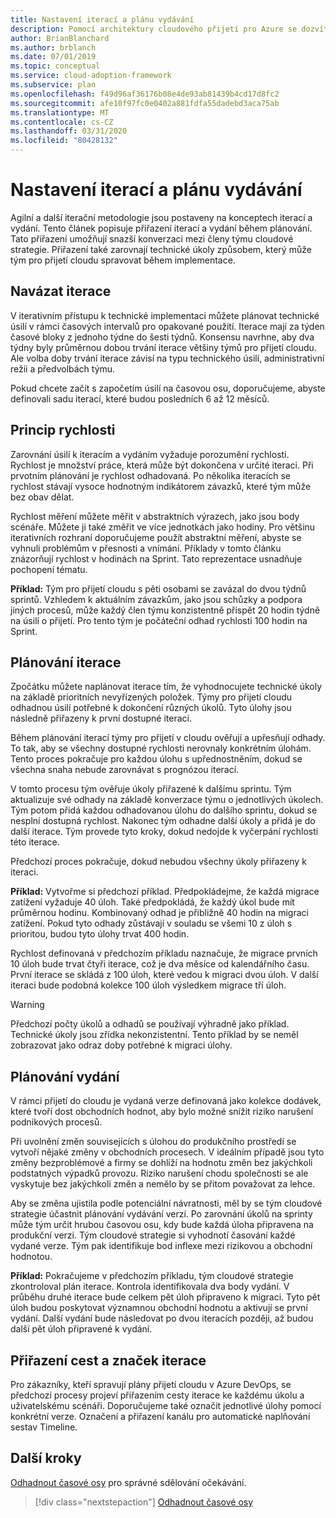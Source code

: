 ```yaml
---
title: Nastavení iterací a plánu vydávání
description: Pomocí architektury cloudového přijetí pro Azure se dozvíte, jak definovat iterace a plány vydání, které vám pomůžou se správou vaší implementace.
author: BrianBlanchard
ms.author: brblanch
ms.date: 07/01/2019
ms.topic: conceptual
ms.service: cloud-adoption-framework
ms.subservice: plan
ms.openlocfilehash: f49d96af36176b08e4de93ab81439b4cd17d8fc2
ms.sourcegitcommit: afe10f97fc0e0402a881fdfa55dadebd3aca75ab
ms.translationtype: MT
ms.contentlocale: cs-CZ
ms.lasthandoff: 03/31/2020
ms.locfileid: "80428132"
---
```

# <a name="establish-iterations-and-release-plans"></a>Nastavení iterací a plánu vydávání

Agilní a další iterační metodologie jsou postaveny na konceptech iterací a vydání. Tento článek popisuje přiřazení iterací a vydání během plánování. Tato přiřazení umožňují snazší konverzaci mezi členy týmu cloudové strategie. Přiřazení také zarovnají technické úkoly způsobem, který může tým pro přijetí cloudu spravovat během implementace.

## <a name="establish-iterations"></a>Navázat iterace

V iterativním přístupu k technické implementaci můžete plánovat technické úsilí v rámci časových intervalů pro opakované použití. Iterace mají za týden časové bloky z jednoho týdne do šesti týdnů. Konsensu navrhne, aby dva týdny byly průměrnou dobou trvání iterace většiny týmů pro přijetí cloudu. Ale volba doby trvání iterace závisí na typu technického úsilí, administrativní režii a předvolbách týmu.

Pokud chcete začít s započetím úsilí na časovou osu, doporučujeme, abyste definovali sadu iterací, které budou posledních 6 až 12 měsíců.

## <a name="understand-velocity"></a>Princip rychlosti

Zarovnání úsilí k iteracím a vydáním vyžaduje porozumění rychlosti. Rychlost je množství práce, která může být dokončena v určité iteraci. Při prvotním plánování je rychlost odhadovaná. Po několika iteracích se rychlost stávají vysoce hodnotným indikátorem závazků, které tým může bez obav dělat.

Rychlost měření můžete měřit v abstraktních výrazech, jako jsou body scénáře. Můžete ji také změřit ve více jednotkách jako hodiny. Pro většinu iterativních rozhraní doporučujeme použít abstraktní měření, abyste se vyhnuli problémům v přesnosti a vnímání. Příklady v tomto článku znázorňují rychlost v hodinách na Sprint. Tato reprezentace usnadňuje pochopení tématu.

**Příklad:** Tým pro přijetí cloudu s pěti osobami se zavázal do dvou týdnů sprintů. Vzhledem k aktuálním závazkům, jako jsou schůzky a podpora jiných procesů, může každý člen týmu konzistentně přispět 20 hodin týdně na úsilí o přijetí. Pro tento tým je počáteční odhad rychlosti 100 hodin na Sprint.

## <a name="iteration-planning"></a>Plánování iterace

Zpočátku můžete naplánovat iterace tím, že vyhodnocujete technické úkoly na základě prioritních nevyřízených položek. Týmy pro přijetí cloudu odhadnou úsilí potřebné k dokončení různých úkolů. Tyto úlohy jsou následně přiřazeny k první dostupné iteraci.

Během plánování iterací týmy pro přijetí v cloudu ověřují a upřesňují odhady. To tak, aby se všechny dostupné rychlosti nerovnaly konkrétním úlohám. Tento proces pokračuje pro každou úlohu s upřednostněním, dokud se všechna snaha nebude zarovnávat s prognózou iterací.

V tomto procesu tým ověřuje úkoly přiřazené k dalšímu sprintu. Tým aktualizuje své odhady na základě konverzace týmu o jednotlivých úkolech. Tým potom přidá každou odhadovanou úlohu do dalšího sprintu, dokud se nesplní dostupná rychlost. Nakonec tým odhadne další úkoly a přidá je do další iterace. Tým provede tyto kroky, dokud nedojde k vyčerpání rychlosti této iterace.

Předchozí proces pokračuje, dokud nebudou všechny úkoly přiřazeny k iteraci.

**Příklad:** Vytvořme si předchozí příklad. Předpokládejme, že každá migrace zatížení vyžaduje 40 úloh. Také předpokládá, že každý úkol bude mít průměrnou hodinu. Kombinovaný odhad je přibližně 40 hodin na migraci zatížení. Pokud tyto odhady zůstávají v souladu se všemi 10 z úloh s prioritou, budou tyto úlohy trvat 400 hodin.

Rychlost definovaná v předchozím příkladu naznačuje, že migrace prvních 10 úloh bude trvat čtyři iterace, což je dva měsíce od kalendářního času. První iterace se skládá z 100 úloh, které vedou k migraci dvou úloh. V další iteraci bude podobná kolekce 100 úloh výsledkem migrace tří úloh.

> [!WARNING]
> Předchozí počty úkolů a odhadů se používají výhradně jako příklad. Technické úkoly jsou zřídka nekonzistentní. Tento příklad by se neměl zobrazovat jako odraz doby potřebné k migraci úlohy.

## <a name="release-planning"></a>Plánování vydání

V rámci přijetí do cloudu je vydaná verze definovaná jako kolekce dodávek, které tvoří dost obchodních hodnot, aby bylo možné snížit riziko narušení podnikových procesů.

Při uvolnění změn souvisejících s úlohou do produkčního prostředí se vytvoří nějaké změny v obchodních procesech. V ideálním případě jsou tyto změny bezproblémové a firmy se dohlíží na hodnotu změn bez jakýchkoli podstatných výpadků provozu. Riziko narušení chodu společnosti se ale vyskytuje bez jakýchkoli změn a nemělo by se přitom považovat za lehce.

Aby se změna ujistila podle potenciální návratnosti, měl by se tým cloudové strategie účastnit plánování vydávání verzí. Po zarovnání úkolů na sprinty může tým určit hrubou časovou osu, kdy bude každá úloha připravena na produkční verzi. Tým cloudové strategie si vyhodnotí časování každé vydané verze. Tým pak identifikuje bod inflexe mezi rizikovou a obchodní hodnotou.

**Příklad:** Pokračujeme v předchozím příkladu, tým cloudové strategie zkontroloval plán iterace. Kontrola identifikovala dva body vydání. V průběhu druhé iterace bude celkem pět úloh připraveno k migraci. Tyto pět úloh budou poskytovat významnou obchodní hodnotu a aktivují se první vydání. Další vydání bude následovat po dvou iteracích později, až budou další pět úloh připravené k vydání.

## <a name="assign-iteration-paths-and-tags"></a>Přiřazení cest a značek iterace

Pro zákazníky, kteří spravují plány přijetí cloudu v Azure DevOps, se předchozí procesy projeví přiřazením cesty iterace ke každému úkolu a uživatelskému scénáři. Doporučujeme také označit jednotlivé úlohy pomocí konkrétní verze. Označení a přiřazení kanálu pro automatické naplňování sestav Timeline.

## <a name="next-steps"></a>Další kroky

[Odhadnout časové osy](./timelines.md) pro správné sdělování očekávání.

> [!div class="nextstepaction"]
> [Odhadnout časové osy](./timelines.md)
